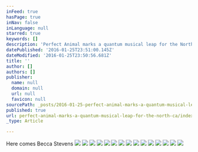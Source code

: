 ```yaml
---
inFeed: true
hasPage: true
inNav: false
inLanguage: null
starred: true
keywords: []
description: 'Perfect Animal marks a quantum musical leap for the North Carolina-bred, New York-based artist.  It boasts her most personally-charged songwriting and her most urgent, impassioned singing to date, along with vivid, adventurous arrangements that show off her fiercely expressive guitar work as well as the talents of her longstanding band: keyboardist/accordionist Liam Robinson and bassist Chris Tordini, both of whom Stevens has worked with since 2005, and drummer/percussionist Jordan Perlson, who joined three years later. '
datePublished: '2016-01-25T23:51:00.145Z'
dateModified: '2016-01-25T23:50:56.681Z'
title: ''
author: []
authors: []
publisher:
  name: null
  domain: null
  url: null
  favicon: null
sourcePath: _posts/2016-01-25-perfect-animal-marks-a-quantum-musical-leap-for-the-north-ca.md
published: true
url: perfect-animal-marks-a-quantum-musical-leap-for-the-north-ca/index.html
_type: Article

---
```

Here comes Becca Stevens
![](https://the-grid-user-content.s3-us-west-2.amazonaws.com/f9feec8f-0c97-4025-919a-291e173cbea7.jpg)
![](https://the-grid-user-content.s3-us-west-2.amazonaws.com/7780e46c-185b-4db8-aa4f-62d2d3e53995.jpg)
![](https://the-grid-user-content.s3-us-west-2.amazonaws.com/312e8fdd-cd68-4319-a784-33e12de79cc4.jpg)
![](https://the-grid-user-content.s3-us-west-2.amazonaws.com/ad3c5f6d-f476-492c-9684-65a8e69112e1.jpg)
![](https://the-grid-user-content.s3-us-west-2.amazonaws.com/3ebf4efd-af6d-4e33-9bf0-65c2827f19f4.jpg)
![](https://the-grid-user-content.s3-us-west-2.amazonaws.com/ed8a4e22-f2e9-4e9c-ad5e-00fb414cf22c.jpg)
![](https://the-grid-user-content.s3-us-west-2.amazonaws.com/ba6549e9-99e2-45c2-a92b-18d9a3d56feb.jpg)
![](https://the-grid-user-content.s3-us-west-2.amazonaws.com/0d12b36b-bc5f-4ba7-aad6-d7fe17686de3.jpg)
![](https://the-grid-user-content.s3-us-west-2.amazonaws.com/ec2ea9b8-6b20-4605-94fe-d5ed00bb15a7.jpg)
![](https://the-grid-user-content.s3-us-west-2.amazonaws.com/cacaaa14-4ff2-476c-a45a-bb526ec706a4.jpg)
![](https://the-grid-user-content.s3-us-west-2.amazonaws.com/a0db38e4-bea1-43e2-991b-f468cd95b731.jpg)
![](https://the-grid-user-content.s3-us-west-2.amazonaws.com/abf72e20-583a-4935-b5a2-9e84f1dab2a7.jpg)
![](https://the-grid-user-content.s3-us-west-2.amazonaws.com/a71b0a9a-1728-414f-8d4e-19873874ecf2.jpg)
![](https://the-grid-user-content.s3-us-west-2.amazonaws.com/3be76200-1e1d-4495-b358-14ae623fe91b.jpg)
![](https://the-grid-user-content.s3-us-west-2.amazonaws.com/7ce30e55-8ff5-415c-af94-1491abb776f7.jpg)